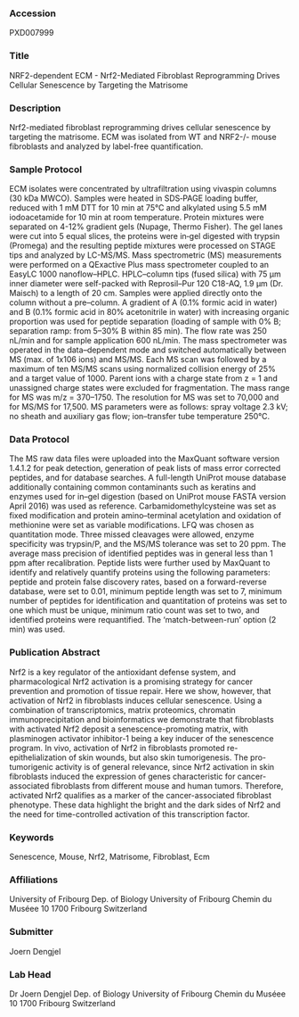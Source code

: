### Accession
PXD007999

### Title
NRF2-dependent ECM -  Nrf2-Mediated Fibroblast Reprogramming Drives Cellular Senescence by Targeting the Matrisome

### Description
Nrf2-mediated fibroblast reprogramming drives cellular senescence by targeting the matrisome. ECM was isolated from WT and NRF2-/- mouse fibroblasts and analyzed by label-free quantification.

### Sample Protocol
ECM isolates were concentrated by ultrafiltration using vivaspin columns (30 kDa MWCO). Samples were heated in SDS‐PAGE loading buffer, reduced with 1 mM DTT for 10 min at 75°C and alkylated using 5.5 mM iodoacetamide for 10 min at room temperature. Protein mixtures were separated on 4-12% gradient gels (Nupage, Thermo Fisher). The gel lanes were cut into 5 equal slices, the proteins were in‐gel digested with trypsin (Promega) and the resulting peptide mixtures were processed on STAGE tips and analyzed by LC-MS/MS. Mass spectrometric (MS) measurements were performed on a QExactive Plus mass spectrometer coupled to an EasyLC 1000 nanoflow–HPLC. HPLC–column tips (fused silica) with 75 µm inner diameter were self-packed with Reprosil–Pur 120 C18-AQ, 1.9 µm (Dr. Maisch) to a length of 20 cm. Samples were applied directly onto the column without a pre–column. A gradient of A (0.1% formic acid in water) and B (0.1% formic acid in 80% acetonitrile in water) with increasing organic proportion was used for peptide separation (loading of sample with 0% B; separation ramp: from 5–30% B within 85 min). The flow rate was 250 nL/min and for sample application 600 nL/min. The mass spectrometer was operated in the data–dependent mode and switched automatically between MS (max. of 1x106 ions) and MS/MS. Each MS scan was followed by a maximum of ten MS/MS scans using normalized collision energy of 25% and a target value of 1000. Parent ions with a charge state from z = 1 and unassigned charge states were excluded for fragmentation. The mass range for MS was m/z = 370–1750. The resolution for MS was set to 70,000 and for MS/MS for 17,500. MS parameters were as follows: spray voltage 2.3 kV; no sheath and auxiliary gas flow; ion–transfer tube temperature 250°C.

### Data Protocol
The MS raw data files were uploaded into the MaxQuant software version 1.4.1.2 for peak detection, generation of peak lists of mass error corrected peptides, and for database searches. A full-length UniProt mouse database additionally containing common contaminants such as keratins and enzymes used for in–gel digestion (based on UniProt mouse FASTA version April 2016) was used as reference. Carbamidomethylcysteine was set as fixed modification and protein amino–terminal acetylation and oxidation of methionine were set as variable modifications. LFQ was chosen as quantitation mode. Three missed cleavages were allowed, enzyme specificity was trypsin/P, and the MS/MS tolerance was set to 20 ppm. The average mass precision of identified peptides was in general less than 1 ppm after recalibration. Peptide lists were further used by MaxQuant to identify and relatively quantify proteins using the following parameters: peptide and protein false discovery rates, based on a forward-reverse database, were set to 0.01, minimum peptide length was set to 7, minimum number of peptides for identification and quantitation of proteins was set to one which must be unique, minimum ratio count was set to two, and identified proteins were requantified. The ‘match-between-run’ option (2 min) was used.

### Publication Abstract
Nrf2 is a key regulator of the antioxidant defense system, and pharmacological Nrf2 activation is a promising strategy for cancer prevention and promotion of tissue repair. Here we show, however, that activation of Nrf2 in fibroblasts induces cellular senescence. Using a combination of transcriptomics, matrix proteomics, chromatin immunoprecipitation and bioinformatics we demonstrate that fibroblasts with activated Nrf2 deposit a senescence-promoting matrix, with plasminogen activator inhibitor-1 being a key inducer of the senescence program. In&#xa0;vivo, activation of Nrf2 in fibroblasts promoted re-epithelialization of skin wounds, but also skin tumorigenesis. The pro-tumorigenic activity is of general relevance, since Nrf2 activation in skin fibroblasts induced the expression of genes characteristic for cancer-associated fibroblasts from different mouse and human tumors. Therefore, activated Nrf2 qualifies as a marker of the cancer-associated fibroblast phenotype. These data highlight the bright and the dark sides of Nrf2 and the need for time-controlled activation of this transcription factor.

### Keywords
Senescence, Mouse, Nrf2, Matrisome, Fibroblast, Ecm

### Affiliations
University of Fribourg
Dep. of Biology University of Fribourg Chemin du Muséee 10 1700 Fribourg Switzerland

### Submitter
Joern Dengjel

### Lab Head
Dr Joern Dengjel
Dep. of Biology University of Fribourg Chemin du Muséee 10 1700 Fribourg Switzerland


